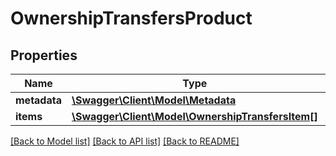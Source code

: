 # OwnershipTransfersProduct

## Properties
Name | Type | Description | Notes
------------ | ------------- | ------------- | -------------
**metadata** | [**\Swagger\Client\Model\Metadata**](Metadata.md) |  | [optional] 
**items** | [**\Swagger\Client\Model\OwnershipTransfersItem[]**](OwnershipTransfersItem.md) |  | [optional] 

[[Back to Model list]](../../README.md#documentation-for-models) [[Back to API list]](../../README.md#documentation-for-api-endpoints) [[Back to README]](../../README.md)

